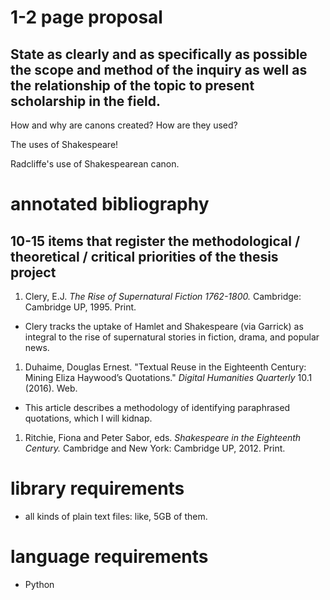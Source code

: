 # 1-2 page proposal
## State as clearly and as specifically as possible the scope and method of the inquiry as well as the relationship of the topic to present scholarship in the field.

How and why are canons created? How are they used?

The uses of Shakespeare!

Radcliffe's use of Shakespearean canon.

# annotated bibliography
## 10-15 items that register the methodological / theoretical / critical priorities of the thesis project

1. Clery, E.J. *The Rise of Supernatural Fiction 1762-1800.* Cambridge: Cambridge UP, 1995. Print.
* Clery tracks the uptake of Hamlet and Shakespeare (via Garrick) as integral to the rise of supernatural stories in fiction, drama, and popular news.

1. Duhaime, Douglas Ernest. "Textual Reuse in the Eighteenth Century: Mining Eliza Haywood’s Quotations." *Digital Humanities Quarterly* 10.1 (2016). Web.
* This article describes a methodology of identifying paraphrased quotations, which I will kidnap.

1. Ritchie, Fiona and Peter Sabor, eds. *Shakespeare in the Eighteenth Century.* Cambridge and New York: Cambridge UP, 2012. Print.

# library requirements
- all kinds of plain text files: like, 5GB of them.

# language requirements
- Python

